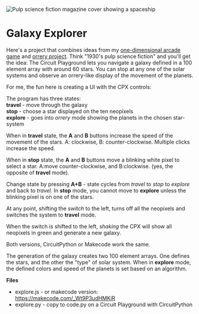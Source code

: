 ![Pulp science fiction magazine cover showing a spaceship](https://www.gutenberg.org/cache/epub/61845/pg61845.cover.medium.jpg)

# Galaxy Explorer

Here's a project that combines ideas from my [one-dimensional arcade game](https://adafruit-playground.com/u/mrklingon/pages/is-that-a-good-idea-building-a-one-dimensional-starfighter-game) and [orrery project](https://adafruit-playground.com/u/mrklingon/pages/is-that-a-good-idea-building-a-one-dimensional-starfighter-game). Think "1930's pulp science fiction" and you'll get the idea: The Circuit Playground lets you navigate a galaxy defined in a 100 element array with around 60 stars. You can stop at any one of the solar systems and observe an orrery-like display of the movement of the planets.

For me, the fun here  is creating a UI with the CPX controls:

The program has three states:  
**travel**  - move through the galaxy  
**stop**    - choose a star displayed on the ten neopixels  
**explore** - goes into *orrery* mode showing the planets in the chosen star-system  

When in **travel** state, the **A** and **B** buttons increase the speed of the movement of the stars. A: clockwise, B: counter-clockwise. Multiple clicks increase the speed.  

When in **stop** state, the **A** and **B** buttons move a blinking white pixel to select a star. A:move counter-clockwise, and B:clockwise. (yes, the opposite of **travel** mode).  

Change state by pressing **A+B** - state cycles from *travel* to *stop* to *explore* and back to *travel*.  In **stop** mode, you cannot move to **explore** unless the blinking pixel is on one of the stars.

At any point, shifting the *switch* to the left, turns off all the neopixels and switches the system to **travel** mode.

When the switch is shifted to the left, *shaking* the CPX will show all neopixels in green and generate a new galaxy.

Both versions, CircuitPython or Makecode work the same.

The generation of the galaxy creates two 100 element arrays. One defines the stars, and the other the "type" of solar system. When in **explore** mode, the defined colors and speed of the planets is set based on an algorithm.


**Files**
* explore.js - or makecode version: https://makecode.com/_Wt9P3udHMKjR
* explore.py - copy to code.py on a Circuit Playground with CircuitPython
